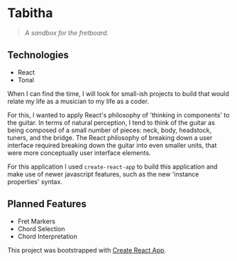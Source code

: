 # Tabitha

> *A sandbox for the fretboard.*
## Technologies
  - React
  - Tonal

When I can find the time, I will look for small-ish projects to build that would relate my life as a musician to my life as a coder.

For this, I wanted to apply React's philosophy of 'thinking in components' to the guitar. In terms of natural perception, I tend to think of the guitar as being composed of a small number of pieces: neck, body, headstock, tuners, and the bridge. The React philosophy of breaking down a user interface required breaking down the guitar into even smaller units, that were more conceptually user interface elements.

For this application I used `create-react-app` to build this application and make use of newer javascript features, such as the new 'instance properties' syntax.
## Planned Features

  - Fret Markers
  - Chord Selection
  - Chord Interpretation

This project was bootstrapped with [Create React App](https://github.com/facebookincubator/create-react-app).
